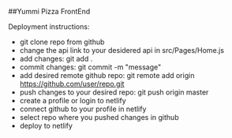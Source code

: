 ##Yummi Pizza FrontEnd

Deployment instructions:
- git clone repo from github
- change the api link to your desidered api in src/Pages/Home.js
- add changes: git add .
- commit changes: git commit -m "message"
- add desired remote github repo: git remote add origin https://github.com/user/repo.git
- push changes to your desired repo: git push origin master
- create a profile or login to netlify
- connect github to your profile in netlify
- select repo where you pushed changes in github
- deploy to netlify